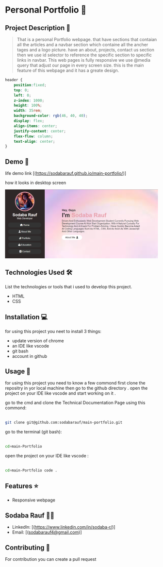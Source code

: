# Personal Portfolio  🚀

## Project Description 📝

> That is a personal Portfolio webpage. that have sections that contaian all the articles and a navbar section which containe all the ancher tages and a logo picture. have an about, projects, contact us section then we use id selector to reference the specific section to specific links in navbar. This web pages is fully responsive we use @media query that adjust our page in every screen size. this is the main feature of this webpage and it has a greate design. 
>


```css
header {
    position:fixed;
    top: 0;
    left: 0;
    z-index: 1000;
    height: 100%;
    width: 35rem;
    background-color: rgb(46, 40, 40);
    display: flex;
    align-items: center;
    justify-content: center;
    flex-flow: column;
    text-align: center;
}


```



## Demo 📸

life demo link [(https://sodabarauf.github.io/main-portfolio/)]

how it looks in desktop screen

![screenshot](./assets/screenshot%20of%20this%20project.jpg)


## Technologies Used 🛠️

List the technologies or tools that i used to develop this project. 
- HTML
- CSS


## Installation 💻

for using this project you neet to install 3 things:

- update version of chrome
- an IDE like vscode
- git bash
- account in github



## Usage 🎯

for using this project you need to know a few commond first clone the repositry in yor local machine then go to the github directory . open the project on your IDE like vscode and start working on it .


go to the cmd and clone the Technical Documentation Page 
using this commond:
```bash

git clone git@github.com:sodabarauf/main-portfolio.git 
```
go to the terminal (git bash):
```bash

cd>main-Portfolio

```
open the project on your IDE like vscode :

```bash

cd>main-Portfolio code .

```


## Features ⭐
- Responsive webpage


## Sodaba Rauf 👩‍💻



- LinkedIn: [(https://www.linkedin.com/in/sodaba-r/)]
- Email: [(sodabarauf4@gmail.com)]

## Contributing 🤝
For contribution you can create a pull request
